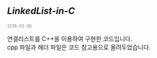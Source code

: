 ## *LinkedList-in-C* 
<font style = "font-size: 0.7em; color: gray;">2019. 03. 06</font>

연결리스트를 C++을 이용하여 구현한 코드입니다.<br>
cpp 파일과 헤더 파일은 코드 참고용으로 올려두었습니다.

